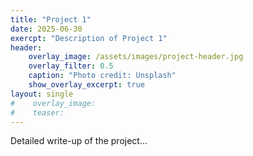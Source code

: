 ```yaml
---
title: "Project 1"
date: 2025-06-30
exercpt: "Description of Project 1"
header:
    overlay_image: /assets/images/project-header.jpg
    overlay_filter: 0.5
    caption: "Photo credit: Unsplash"
    show_overlay_excerpt: true
layout: single
#    overlay_image:
#    teaser: 
---
```

Detailed write-up of the project...